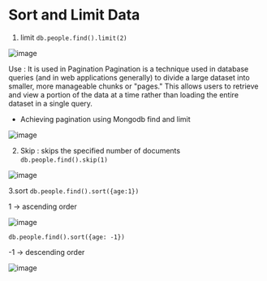 # Sort and Limit Data
 
1. limit
`db.people.find().limit(2)`

![image](https://github.com/user-attachments/assets/2a4e9342-a46f-41f3-b536-1154f570f51c)

Use : It is used in Pagination 
Pagination  is a technique used in database queries (and in web applications generally) to divide a large dataset into smaller, more manageable chunks or "pages." This allows users to retrieve and view a portion of the data at a time rather than loading the entire dataset in a single query.
- Achieving pagination using Mongodb find and limit

![image](https://github.com/user-attachments/assets/7b38ab04-9c96-4345-bb04-aec2dd868248)

2. Skip : skips the specified number of documents
`db.people.find().skip(1)`

![image](https://github.com/user-attachments/assets/a3ad9f70-4d16-42ef-90e1-a145f0d60446)

3.sort
`db.people.find().sort({age:1})`

1 → ascending order

![image](https://github.com/user-attachments/assets/1d2dab9a-2968-4797-b1b0-a80cf4f15ff3)


`db.people.find().sort({age: -1})`

-1 → descending order

![image](https://github.com/user-attachments/assets/d41ffcba-82bd-4adc-8881-94915d2c98ee)


